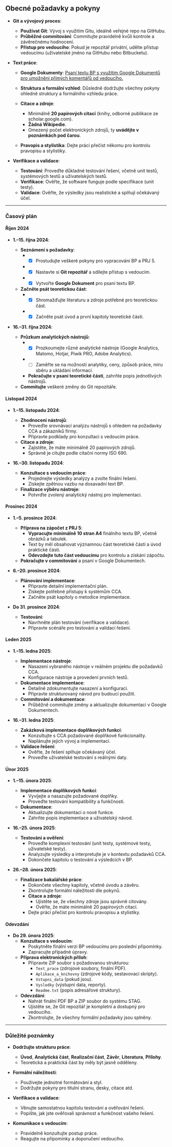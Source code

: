 ## **Obecné požadavky a pokyny**

- **Git a vývojový proces**:

  - **Používat Git**: Vývoj s využitím Gitu, ideálně veřejné repo na GitHubu.
  - **Průběžné commitování**: Commitujte pravidelně kvůli kontrole a závěrečnému hodnocení.
  - **Přístup pro vedoucího**: Pokud je repozitář privátní, udělte přístup vedoucímu (uživatelské jméno na GitHubu nebo Bitbucketu).

- **Text práce**:

  - **Google Dokumenty**: [Psaní textu BP s využitím Google Dokumentů pro umožnění přímých komentářů od vedoucího.](https://docs.google.com/document/d/1nxroH0-UJukc0Qp1qRBhdtteC5Lt8lrRpjlQjKgFx6w/edit?usp=sharing)

  - **Struktura a formální vzhled**: Důsledně dodržujte všechny pokyny ohledně struktury a formálního vzhledu práce.
  - **Citace a zdroje**:
    - Minimálně **20 papírových citací** (knihy, odborné publikace ze scholar.google.com).
    - **Žádná Wikipedie**.
    - Omezený počet elektronických zdrojů, ty **uvádějte v poznámkách pod čarou**.
  - **Pravopis a stylistika**: Dejte práci přečíst někomu pro kontrolu pravopisu a stylistiky.

- **Verifikace a validace**:
  - **Testování**: Proveďte důkladné testování řešení, včetně unit testů, systémových testů a uživatelských testů.
  - **Verifikace**: Ověřte, že software funguje podle specifikace (unit testy).
  - **Validace**: Ověřte, že výsledky jsou realistické a splňují očekávaný účel.

---

### **Časový plán**

#### **Říjen 2024**

- **1.–15. října 2024**:

  - **Seznámení s požadavky**:
    - - [x] Prostudujte veškeré pokyny pro vypracování BP a PRJ 5.
    - - [x] Nastavte si **Git repozitář** a sdílejte přístup s vedoucím.
    - - [x] Vytvořte **Google Dokument** pro psaní textu BP.
  - **Začněte psát teoretickou část**:
    - - [x] Shromažďujte literaturu a zdroje potřebné pro teoretickou část.
    - - [x] Začněte psát úvod a první kapitoly teoretické části.

- **16.–31. října 2024**:
  - **Průzkum analytických nástrojů**:
    - - [x] Prozkoumejte různé analytické nástroje (Google Analytics, Matomo, Hotjar, Piwik PRO, Adobe Analytics).
    - - [ ] Zaměřte se na možnosti analytiky, ceny, způsob práce, míru sběru a ukládání informací.
    - **Pokračujte v psaní teoretické části**, zahrňte popis jednotlivých nástrojů.
  - **Commitujte** veškeré změny do Git repozitáře.

#### **Listopad 2024**

- **1.–15. listopadu 2024**:

  - **Zhodnocení nástrojů**:
    - Proveďte srovnávací analýzu nástrojů s ohledem na požadavky CCA a zákazníků firmy.
    - Připravte podklady pro konzultaci s vedoucím práce.
  - **Citace a zdroje**:
    - Zajistěte, že máte minimálně 20 papírových zdrojů.
    - Správně je citujte podle citační normy ISO 690.

- **16.–30. listopadu 2024**:
  - **Konzultace s vedoucím práce**:
    - Projednejte výsledky analýzy a zvolte finální řešení.
    - Získejte zpětnou vazbu na dosavadní text BP.
  - **Finalizace výběru nástroje**:
    - Potvrďte zvolený analytický nástroj pro implementaci.

#### **Prosinec 2024**

- **1.–5. prosince 2024**:

  - **Příprava na zápočet z PRJ 5**:
    - **Vypracujte minimálně 10 stran A4** finálního textu BP, včetně obrázků a tabulek.
    - Text by měl obsahovat významnou část teoretické části a úvod praktické části.
    - **Odevzdejte tuto část vedoucímu** pro kontrolu a získání zápočtu.
  - **Pokračujte v commitování** a psaní v Google Dokumentech.

- **6.–20. prosince 2024**:

  - **Plánování implementace**:
    - Připravte detailní implementační plán.
    - Získejte potřebné přístupy k systémům CCA.
    - Začněte psát kapitoly o metodice implementace.

- **Do 31. prosince 2024**:
  - **Testování**:
    - Navrhněte plán testování (verifikace a validace).
    - Připravte scénáře pro testování a validaci řešení.

#### **Leden 2025**

- **1.–15. ledna 2025**:

  - **Implementace nástroje**:
    - Nasazení vybraného nástroje v reálném projektu dle požadavků CCA.
    - Konfigurace nástroje a provedení prvních testů.
  - **Dokumentace implementace**:
    - Detailně zdokumentujte nasazení a konfiguraci.
    - Připravte strukturovaný návod pro budoucí použití.
  - **Commitování a dokumentace**:
    - Průběžně commitujte změny a aktualizujte dokumentaci v Google Dokumentech.

- **16.–31. ledna 2025**:
  - **Zakázková implementace doplňkových funkcí**:
    - Konzultujte s CCA požadované doplňkové funkcionality.
    - Naplánujte jejich vývoj a implementaci.
  - **Validace řešení**:
    - Ověřte, že řešení splňuje očekávaný účel.
    - Proveďte uživatelské testování s reálnými daty.

#### **Únor 2025**

- **1.–15. února 2025**:

  - **Implementace doplňkových funkcí**:
    - Vyvíjejte a nasazujte požadované doplňky.
    - Proveďte testování kompatibility a funkčnosti.
  - **Dokumentace**:
    - Aktualizujte dokumentaci o nové funkce.
    - Zahrňte popis implementace a uživatelský návod.

- **16.–25. února 2025**:

  - **Testování a ověření**:
    - Proveďte komplexní testování (unit testy, systémové testy, uživatelské testy).
    - Analyzujte výsledky a interpretujte je v kontextu požadavků CCA.
    - Dokončete kapitolu o testování a výsledcích v BP.

- **26.–28. února 2025**:
  - **Finalizace bakalářské práce**:
    - Dokončete všechny kapitoly, včetně úvodu a závěru.
    - Zkontrolujte formální náležitosti dle pokynů.
    - **Citace a zdroje**:
      - Ujistěte se, že všechny zdroje jsou správně citovány.
      - Ověřte, že máte minimálně 20 papírových citací.
    - Dejte práci přečíst pro kontrolu pravopisu a stylistiky.

#### **Odevzdání**

- **Do 29. února 2025**:
  - **Konzultace s vedoucím**:
    - Poskytněte finální verzi BP vedoucímu pro poslední připomínky.
    - Zapracujte případné úpravy.
  - **Příprava elektronických příloh**:
    - Připravte ZIP soubor s požadovanou strukturou:
      - `Text_prace` (zdrojové soubory, finální PDF).
      - `Aplikace_a_knihovny` (zdrojové kódy, sestavovací skripty).
      - `Vstupni_data` (pokud jsou).
      - `Vysledky` (výstupní data, reporty).
      - `Readme.txt` (popis adresářové struktury).
  - **Odevzdání**:
    - Nahrát finální PDF BP a ZIP soubor do systému STAG.
    - Ujistěte se, že Git repozitář je kompletní a dostupný pro vedoucího.
    - Zkontrolujte, že všechny formální požadavky jsou splněny.

---

### **Důležité poznámky**

- **Dodržujte strukturu práce**:

  - **Úvod**, **Analytická část**, **Realizační část**, **Závěr**, **Literatura**, **Přílohy**.
  - Teoretická a praktická část by měly být jasně odděleny.

- **Formální náležitosti**:

  - Používejte jednotné formátování a styl.
  - Dodržujte pokyny pro titulní stranu, desky, citace atd.

- **Verifikace a validace**:

  - Věnujte samostatnou kapitolu testování a ověřování řešení.
  - Popište, jak jste ověřovali správnost a funkčnost vašeho řešení.

- **Komunikace s vedoucím**:
  - Pravidelně konzultujte postup práce.
  - Reagujte na připomínky a doporučení vedoucího.
